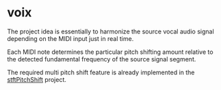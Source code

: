 # voix

The project idea is essentially to harmonize the source vocal audio signal depending on the MIDI input just in real time.

Each MIDI note determines the particular pitch shifting amount relative to the detected fundamental frequency of the source signal segment.

The required multi pitch shift feature is already implemented in the [stftPitchShift](https://github.com/jurihock/stftPitchShift) project.
